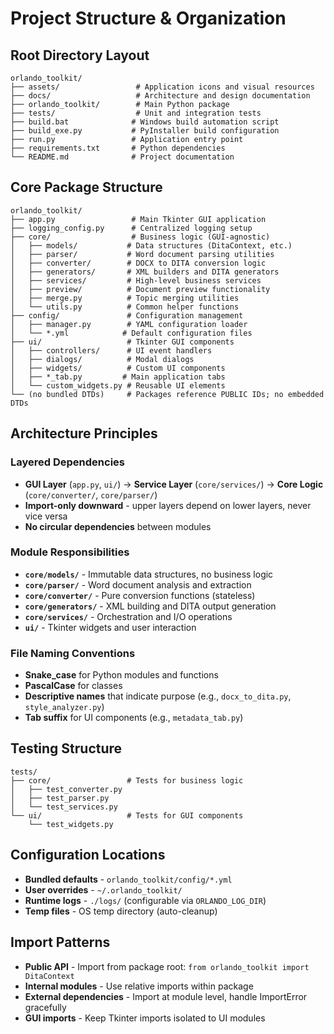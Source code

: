 # Project Structure & Organization

## Root Directory Layout
```
orlando_toolkit/
├── assets/                 # Application icons and visual resources
├── docs/                   # Architecture and design documentation
├── orlando_toolkit/        # Main Python package
├── tests/                  # Unit and integration tests
├── build.bat              # Windows build automation script
├── build_exe.py           # PyInstaller build configuration
├── run.py                 # Application entry point
├── requirements.txt       # Python dependencies
└── README.md              # Project documentation
```

## Core Package Structure
```
orlando_toolkit/
├── app.py                 # Main Tkinter GUI application
├── logging_config.py      # Centralized logging setup
├── core/                  # Business logic (GUI-agnostic)
│   ├── models/           # Data structures (DitaContext, etc.)
│   ├── parser/           # Word document parsing utilities
│   ├── converter/        # DOCX to DITA conversion logic
│   ├── generators/       # XML builders and DITA generators
│   ├── services/         # High-level business services
│   ├── preview/          # Document preview functionality
│   ├── merge.py          # Topic merging utilities
│   └── utils.py          # Common helper functions
├── config/               # Configuration management
│   ├── manager.py        # YAML configuration loader
│   └── *.yml            # Default configuration files
├── ui/                   # Tkinter GUI components
│   ├── controllers/      # UI event handlers
│   ├── dialogs/          # Modal dialogs
│   ├── widgets/          # Custom UI components
│   ├── *_tab.py         # Main application tabs
│   └── custom_widgets.py # Reusable UI elements
└── (no bundled DTDs)     # Packages reference PUBLIC IDs; no embedded DTDs
```

## Architecture Principles

### Layered Dependencies
- **GUI Layer** (`app.py`, `ui/`) → **Service Layer** (`core/services/`) → **Core Logic** (`core/converter/`, `core/parser/`)
- **Import-only downward** - upper layers depend on lower layers, never vice versa
- **No circular dependencies** between modules

### Module Responsibilities
- **`core/models/`** - Immutable data structures, no business logic
- **`core/parser/`** - Word document analysis and extraction
- **`core/converter/`** - Pure conversion functions (stateless)
- **`core/generators/`** - XML building and DITA output generation
- **`core/services/`** - Orchestration and I/O operations
- **`ui/`** - Tkinter widgets and user interaction

### File Naming Conventions
- **Snake_case** for Python modules and functions
- **PascalCase** for classes
- **Descriptive names** that indicate purpose (e.g., `docx_to_dita.py`, `style_analyzer.py`)
- **Tab suffix** for UI components (e.g., `metadata_tab.py`)

## Testing Structure
```
tests/
├── core/                 # Tests for business logic
│   ├── test_converter.py
│   ├── test_parser.py
│   └── test_services.py
└── ui/                   # Tests for GUI components
    └── test_widgets.py
```

## Configuration Locations
- **Bundled defaults** - `orlando_toolkit/config/*.yml`
- **User overrides** - `~/.orlando_toolkit/`
- **Runtime logs** - `./logs/` (configurable via `ORLANDO_LOG_DIR`)
- **Temp files** - OS temp directory (auto-cleanup)

## Import Patterns
- **Public API** - Import from package root: `from orlando_toolkit import DitaContext`
- **Internal modules** - Use relative imports within package
- **External dependencies** - Import at module level, handle ImportError gracefully
- **GUI imports** - Keep Tkinter imports isolated to UI modules